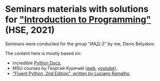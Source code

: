 # Seminars materials with solutions for ["Introduction to Programming"](https://www.hse.ru/en/edu/courses/450828436) (HSE, 2021)

Seminars were conducted for the group "ИАД-2" by me, Denis Belyakov.

The content here is mostly based on:
  - incredible [Python Docs](https://docs.python.org),
  - MSU courses by Георгий Курячий ([web](http://uneex.org/LecturesCMC), [youtube](https://www.youtube.com/channel/UC6m3WI2mgZLj3LgNYWQNH6g/featured)),
  - ["Fluent Python, 2nd Edition", written by Luciano Ramalho](https://www.oreilly.com/library/view/fluent-python-2nd/9781492056348/).
